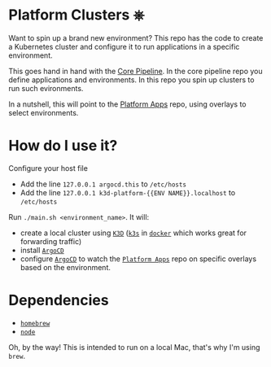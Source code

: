 # Platform Clusters ⎈

Want to spin up a brand new environment? This repo has the code to create a Kubernetes cluster and configure it to run applications in a specific environment.

This goes hand in hand with the [Core Pipeline](https://github.com/francisco-com-au/core-pipeline). In the core pipeline repo you define applications and environments. In this repo you spin up clusters to run such evironments.

In a nutshell, this will point to the [Platform Apps](https://github.com/francisco-com-au/platform-apps) repo, using overlays to select environments.

# How do I use it?
Configure your host file
- Add the line `127.0.0.1 argocd.this` to `/etc/hosts`
- Add the line `127.0.0.1 k3d-platform-{{ENV NAME}}.localhost` to `/etc/hosts`

Run `./main.sh <environment_name>`. It will:
- create a local cluster using [`K3D`](https://k3d.io/v5.4.6/) ([`k3s`](https://github.com/k3s-io/k3s) in [`docker`](https://www.docker.com/) which works great for forwarding traffic)
- install [`ArgoCD`](https://argo-cd.readthedocs.io/en/stable/)
- configure [`ArgoCD`](https://argo-cd.readthedocs.io/en/stable/) to watch the [`Platform Apps`](https://github.com/francisco-com-au/platform-apps) repo on specific overlays based on the environment.


# Dependencies
- [`homebrew`](https://brew.sh/)
- [`node`](https://nodejs.org/en/download/)

Oh, by the way! This is intended to run on a local Mac, that's why I'm using `brew`.
